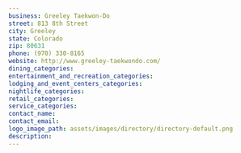 ```yaml
---
business: Greeley Taekwon-Do
street: 813 8th Street
city: Greeley
state: Colorado
zip: 80631
phone: (970) 330-8165
website: http://www.greeley-taekwondo.com/
dining_categories: 
entertainment_and_recreation_categories: 
lodging_and_event_centers_categories: 
nightlife_categories: 
retail_categories: 
service_categories: 
contact_name: 
contact_email: 
logo_image_path: assets/images/directory/directory-default.png
description: 
---
```

